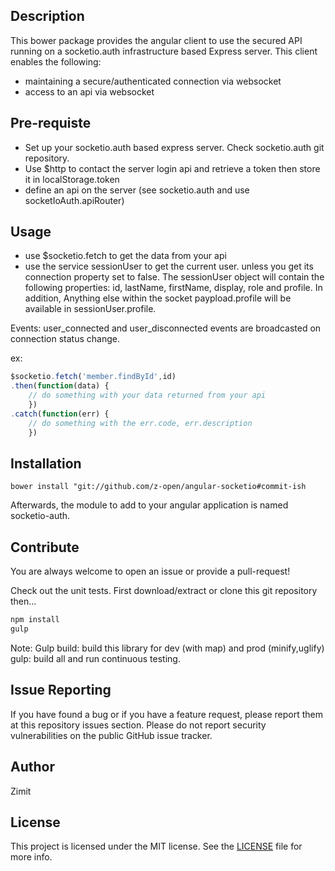 
## Description
This bower package provides the angular client to use the secured API running on a socketio.auth infrastructure based Express server.
This client enables the following:
- maintaining a secure/authenticated connection via websocket 
- access to an api via websocket


## Pre-requiste
- Set up your socketio.auth based express server. Check socketio.auth git repository.
- Use $http to contact the server login api and retrieve a token then store it in localStorage.token
- define an api on the server (see socketio.auth and use socketIoAuth.apiRouter)

## Usage
- use $socketio.fetch to get the data from your api
- use the service sessionUser to get the current user. unless you get its connection property set to false. 
The sessionUser object will contain the following properties: id, lastName, firstName, display, role and profile. In addition, Anything else within the socket paypload.profile will be available in sessionUser.profile. 

Events:
user_connected and user_disconnected events are broadcasted on connection status change.


ex:
```javascript
$socketio.fetch('member.findById',id)
.then(function(data) {
    // do something with your data returned from your api
    })
.catch(function(err) {
    // do something with the err.code, err.description
    })
```

## Installation

```
bower install "git://github.com/z-open/angular-socketio#commit-ish
```
Afterwards, the module to add to your angular application is named socketio-auth.

## Contribute

You are always welcome to open an issue or provide a pull-request!

Check out the unit tests.
First download/extract or clone this git repository then...
```bash
npm install
gulp
```
Note:
Gulp build: build this library for dev (with map) and prod (minify,uglify)
gulp: build all and run continuous testing.
## Issue Reporting


If you have found a bug or if you have a feature request, please report them at this repository issues section. Please do not report security vulnerabilities on the public GitHub issue tracker. 

## Author

Zimit

## License

This project is licensed under the MIT license. See the [LICENSE](LICENSE) file for more info.
